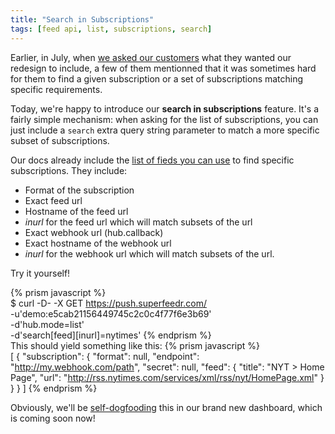 ```yaml
---
title: "Search in Subscriptions"
tags: [feed api, list, subscriptions, search]
---
```


Earlier, in July, when [we asked our customers](http://blog.superfeedr.com/survey-redesign/) what they wanted our redesign to include, a few of them mentionned that it was sometimes hard for them to find a given subscription or a set of subscriptions matching specific requirements.

Today, we're happy to introduce our **search in subscriptions** feature. It's a fairly simple mechanism: when asking for the list of subscriptions, you can just include a `search` extra query string parameter to match a more specific subset of subscriptions.

Our docs already include the [list of fieds you can use](http://documentation.superfeedr.com/subscribers.html#listingsubscriptionswithpubsubhubbub) to find specific subscriptions. They include:

* Format of the subscription
* Exact feed url
* Hostname of the feed url
* *inurl* for the feed url which will match subsets of the url
* Exact webhook url (hub.callback)
* Exact hostname of the webhook url
* *inurl* for the webhook url which will match subsets of the url.

Try it yourself!

{% prism javascript %}  
$ curl -D- -X GET https://push.superfeedr.com/ \
-u'demo:e5cab21156449745c2c0c4f77f6e3b69' \
-d'hub.mode=list' \
-d'search[feed][inurl]=nytimes'
{% endprism %}  
This should yield something like this:
{% prism javascript %}  
[
    {
        "subscription": {
            "format": null,
            "endpoint": "http://my.webhook.com/path",
            "secret": null,
            "feed": {
                "title": "NYT > Home Page",
                "url": "http://rss.nytimes.com/services/xml/rss/nyt/HomePage.xml"
            }
        }
    }
]
{% endprism %}  

Obviously, we'll be [self-dogfooding](http://indiewebcamp.com/selfdogfood) this in our brand new dashboard, which is coming soon now!

